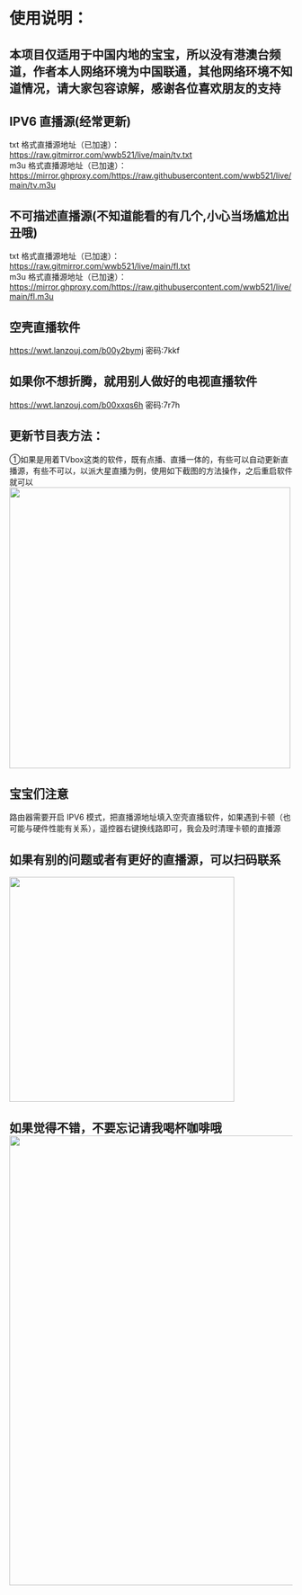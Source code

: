 # 使用说明：
## 本项目仅适用于中国内地的宝宝，所以没有港澳台频道，作者本人网络环境为中国联通，其他网络环境不知道情况，请大家包容谅解，感谢各位喜欢朋友的支持
## IPV6 直播源(经常更新)<br/>
txt 格式直播源地址（已加速）：https://raw.gitmirror.com/wwb521/live/main/tv.txt<br/>
m3u 格式直播源地址（已加速）：https://mirror.ghproxy.com/https://raw.githubusercontent.com/wwb521/live/main/tv.m3u<br/>

## 不可描述直播源(不知道能看的有几个,小心当场尴尬出丑哦)<br/>
txt 格式直播源地址（已加速）：https://raw.gitmirror.com/wwb521/live/main/fl.txt<br/>
m3u 格式直播源地址（已加速）：https://mirror.ghproxy.com/https://raw.githubusercontent.com/wwb521/live/main/fl.m3u<br/>

## 空壳直播软件<br/>
https://wwt.lanzouj.com/b00y2bymj 密码:7kkf<br/>
## 如果你不想折腾，就用别人做好的电视直播软件<br/>
https://wwt.lanzouj.com/b00xxqs6h 密码:7r7h<br/>

## 更新节目表方法：
①如果是用着TVbox这类的软件，既有点播、直播一体的，有些可以自动更新直播源，有些不可以，以派大星直播为例，使用如下截图的方法操作，之后重启软件就可以<br/>
<img src="https://github.com/wwb521/live/blob/main/jc.png" width="500px">

## 宝宝们注意<br/>
路由器需要开启 IPV6 模式，把直播源地址填入空壳直播软件，如果遇到卡顿（也可能与硬件性能有关系），遥控器右键换线路即可，我会及时清理卡顿的直播源<br/>

## 如果有别的问题或者有更好的直播源，可以扫码联系
<img src="https://github.com/wwb521/live/blob/main/lx.png" width="400px"><br/>

## 如果觉得不错，不要忘记请我喝杯咖啡哦<br/><img src="https://github.com/wwb521/live/blob/main/pay.jpeg" width="800px">

